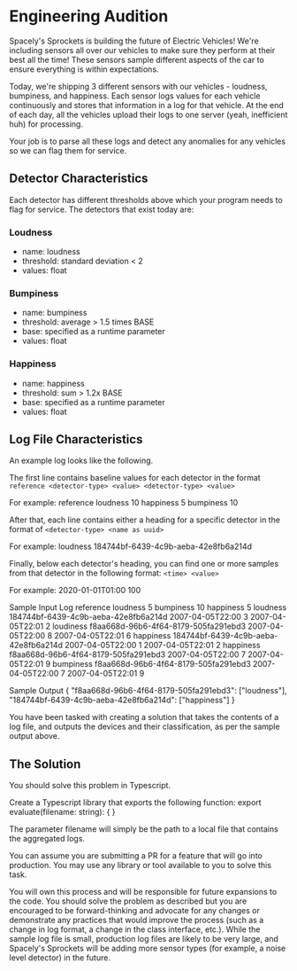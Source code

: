 # Engineering Audition

Spacely's Sprockets is building the future of Electric Vehicles! We're including sensors all over our vehicles to make sure they perform at their best all the time! These sensors sample different aspects of the car to ensure everything is within expectations.

Today, we're shipping 3 different sensors with our vehicles - loudness, bumpiness, and happiness. Each sensor logs values for each vehicle continuously and stores that information in a log for that vehicle. At the end of each day, all the vehicles upload their logs to one server (yeah, inefficient huh) for processing.

Your job is to parse all these logs and detect any anomalies for any vehicles so we can flag them for service.

## Detector Characteristics

Each detector has different thresholds above which your program needs to flag for service. The detectors that exist today are:

### Loudness

- name: loudness
- threshold: standard deviation < 2
- values: float

### Bumpiness

- name: bumpiness
- threshold: average > 1.5 times BASE
- base: specified as a runtime parameter
- values: float

### Happiness

- name: happiness
- threshold: sum > 1.2x BASE
- base: specified as a runtime parameter
- values: float

## Log File Characteristics

An example log looks like the following.

The first line contains baseline values for each detector in the format `reference <detector-type> <value> <detector-type> <value>`

For example:
reference loudness 10 happiness 5 bumpiness 10

After that, each line contains either a heading for a specific detector in the format of `<detector-type> <name as uuid>`

For example:
loudness 184744bf-6439-4c9b-aeba-42e8fb6a214d

Finally, below each detector's heading, you can find one or more samples from that detector in the following format: `<time> <value>`

For example:
2020-01-01T01:00 100

Sample Input Log
reference loudness 5 bumpiness 10 happiness 5
loudness 184744bf-6439-4c9b-aeba-42e8fb6a214d
2007-04-05T22:00 3
2007-04-05T22:01 2
loudiness f8aa668d-96b6-4f64-8179-505fa291ebd3
2007-04-05T22:00 8
2007-04-05T22:01 6
happiness 184744bf-6439-4c9b-aeba-42e8fb6a214d
2007-04-05T22:00 1
2007-04-05T22:01 2
happiness f8aa668d-96b6-4f64-8179-505fa291ebd3
2007-04-05T22:00 7
2007-04-05T22:01 9
bumpiness f8aa668d-96b6-4f64-8179-505fa291ebd3
2007-04-05T22:00 7
2007-04-05T22:01 9

Sample Output
{
"f8aa668d-96b6-4f64-8179-505fa291ebd3": ["loudness"],
"184744bf-6439-4c9b-aeba-42e8fb6a214d": ["happiness"]
}

You have been tasked with creating a solution that takes the contents of a log file, and outputs the devices and their classification, as per the sample output above.

## The Solution

You should solve this problem in Typescript.

Create a Typescript library that exports the following function:
export evaluate(filename: string): { }

The parameter filename will simply be the path to a local file that contains the aggregated logs.

You can assume you are submitting a PR for a feature that will go into production. You may use any library or tool available to you to solve this task.

You will own this process and will be responsible for future expansions to the code. You should solve the problem as described but you are encouraged to be forward-thinking and advocate for any changes or demonstrate any practices that would improve the process (such as a change in log format, a change in the class interface, etc.). While the sample log file is small, production log files are likely to be very large, and Spacely's Sprockets will be adding more sensor types (for example, a noise level detector) in the future.
